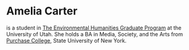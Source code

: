 # Amelia Carter
is a student in [The Environmental Humanities Graduate Program](https://environmental-humanities.utah.edu/directory/students.php#modal-carter) at the University of Utah. She holds a BA in Media, Society, and the Arts from [Purchase College](https://www.purchase.edu/academics/school-of-film-and-media-studies/awards/), State University of New York.